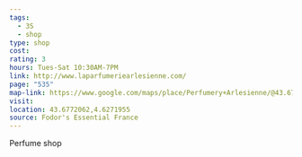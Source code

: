 ```yaml
---
tags:
  - 3S
  - shop
type: shop
cost: 
rating: 3
hours: Tues-Sat 10:30AM-7PM
link: http://www.laparfumeriearlesienne.com/
page: "535"
map-link: https://www.google.com/maps/place/Perfumery+Arlesienne/@43.677137,4.626712,19.25z/data=!4m6!3m5!1s0x12b6766b5738c043:0x8f291e7075a622a2!8m2!3d43.6772091!4d4.6272194!16s%2Fg%2F11btlv59pm?entry=ttu&g_ep=EgoyMDI0MTAwMi4xIKXMDSoASAFQAw%3D%3D
visit: 
location: 43.6772062,4.6271955
source: Fodor's Essential France
---
```

Perfume shop
